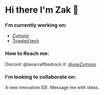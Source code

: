 # Hi there I'm Zak 👋

### I'm currently working on:
<ul>
  <li><a href="//zymono.com">Zymono</a></li>
<!--   <li><a href="//carbon.toggled.tech">Carbon</a></li> -->
  <li><a href="//toggled.tech">Toggled.tech</a></li>
</ul>

### How to Reach me:

Discord: @lavacraftbedrock
X: [@useZymono](https://twitter.com/useZymono)

### I'm looking to collaborate on:
A new innovative IDE. Message me with ideas.

<!--
**cosmixcom/cosmixcom** is a ✨ _special_ ✨ repository because its `README.md` (this file) appears on your GitHub profile.

Here are some ideas to get you started:

- 🔭 I’m currently working on ...
- 🌱 I’m currently learning ...
- 👯 I’m looking to collaborate on ...
- 🤔 I’m looking for help with ...
- 💬 Ask me about ...
- 📫 How to reach me: ...
- 😄 Pronouns: ...
- ⚡ Fun fact: ...
-->
